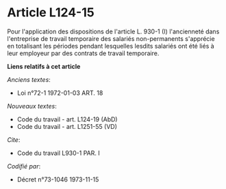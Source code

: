 # Article L124-15

Pour l'application des dispositions de l'article L. 930-1 (I) l'ancienneté dans l'entreprise de travail temporaire des
salariés non-permanents s'apprécie en totalisant les périodes pendant lesquelles lesdits salariés ont été liés à leur
employeur par des contrats de travail temporaire.

**Liens relatifs à cet article**

_Anciens textes_:

  - Loi n°72-1 1972-01-03 ART. 18

_Nouveaux textes_:

  - Code du travail - art. L124-19 (AbD)
  - Code du travail - art. L1251-55 (VD)

_Cite_:

  - Code du travail L930-1 PAR. I

_Codifié par_:

  - Décret n°73-1046 1973-11-15

